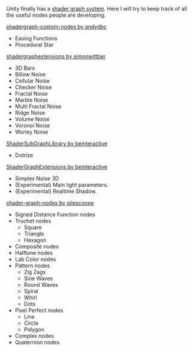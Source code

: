 Unity finally has a [shader graph system](https://unity3d.com/shader-graph). Here I will try to keep track of all the useful nodes people are developing.

[shadergraph-custom-nodes by andydbc](https://github.com/andydbc/shadergraph-custom-nodes)
* Easing Functions
* Procedural Star

[shadergraphextensions by simonwittber](https://github.com/simonwittber/shadergraphextensions)
* 3D Bars
* Billow Noise
* Cellular Noise
* Checker Noise
* Fractal Noise
* Marble Noise
* Multi Fractal Noise
* Ridge Noise
* Volume Noise
* Voronoi Noise
* Worley Noise

[ShaderSubGraphLibrary by beinteractive](https://github.com/beinteractive/ShaderSubGraphLibrary)
* Dotrize

[ShaderGraphExtensions by beinteractive](https://github.com/beinteractive/ShaderGraphExtensions)
* Simplex Noise 3D
* (Experimental) Main light parameters.
* (Experimental) Realtime Shadow.

[shader-graph-nodes by gilescoope](https://github.com/gilescoope/shader-graph-nodes)
* Signed Distance Function nodes
* Truchet nodes
  * Square
  * Triangle
  * Hexagon
* Composite nodes
* Halftone nodes
* Lab Color nodes
* Pattern nodes
  * Zig Zags
  * Sine Waves
  * Round Waves
  * Spiral
  * Whirl
  * Dots
* Pixel Perfect nodes
  * Line
  * Circle
  * Polygon
* Complex nodes
* Quaternion nodes
